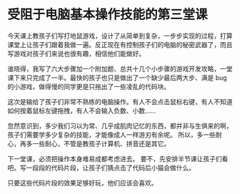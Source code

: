 # 受阻于电脑基本操作技能的第三堂课

今天课上教孩子们写打地鼠游戏，设计了从简单到复杂，一步步实现的过程，打算课堂上让孩子们跟着我做一遍。反正现在有控制孩子们的电脑的秘密武器了，而且写游戏对孩子们来说也很有趣，相信他们能做好。

谁晓得，我写了六大步骤加一个附加题、总共十几个小步骤的游戏开发攻略，一堂课下来只完成了一半。最快的孩子也只是做出了一个缺少最后两大步、满是 bug 的小游戏，做得慢的同学更是只拖出了一些凌乱的代码块。

这次是输给了孩子们非常不熟练的电脑操作。有人不会点击鼠标右键，有人不知道如何按着鼠标左键拖拽，有人不会输入负数、小数……

忽然意识到，多少我们习以为常、几乎成肌肉记忆的东西，都并非与生俱来的啊，孩子们需要学多少复杂的技能，才能像成人一样游刃有余呢。
所以，多一些耐心，再多一些耐心，不管是教孩子计算机、拼音还是其它。


下一堂课，必须把操作本身难易成都考虑进去。
要不，先安排半节课让孩子们看吧。写一段段的代码片段，让孩子们猜点击了代码后小猫会做什么。

只要这些代码片段的效果足够好玩，他们应该会喜欢。
